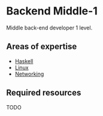 # Backend Middle-1

Middle back-end developer 1 level.

## Areas of expertise

- [Haskell](./haskell.md)
- [Linux](./linux.md)
- [Networking](./networking.md)

## Required resources

  TODO
